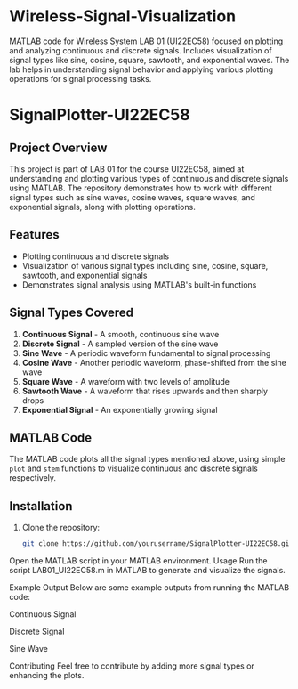 # Wireless-Signal-Visualization
MATLAB code for Wireless System LAB 01 (UI22EC58) focused on plotting and analyzing continuous and discrete signals. Includes visualization of signal types like sine, cosine, square, sawtooth, and exponential waves. The lab helps in understanding signal behavior and applying various plotting operations for signal processing tasks.
# SignalPlotter-UI22EC58

## Project Overview
This project is part of LAB 01 for the course UI22EC58, aimed at understanding and plotting various types of continuous and discrete signals using MATLAB. The repository demonstrates how to work with different signal types such as sine waves, cosine waves, square waves, and exponential signals, along with plotting operations.

## Features
- Plotting continuous and discrete signals
- Visualization of various signal types including sine, cosine, square, sawtooth, and exponential signals
- Demonstrates signal analysis using MATLAB's built-in functions

## Signal Types Covered
1. **Continuous Signal** - A smooth, continuous sine wave
2. **Discrete Signal** - A sampled version of the sine wave
3. **Sine Wave** - A periodic waveform fundamental to signal processing
4. **Cosine Wave** - Another periodic waveform, phase-shifted from the sine wave
5. **Square Wave** - A waveform with two levels of amplitude
6. **Sawtooth Wave** - A waveform that rises upwards and then sharply drops
7. **Exponential Signal** - An exponentially growing signal

## MATLAB Code
The MATLAB code plots all the signal types mentioned above, using simple `plot` and `stem` functions to visualize continuous and discrete signals respectively.

## Installation
1. Clone the repository:
   ```bash
   git clone https://github.com/yourusername/SignalPlotter-UI22EC58.git
Open the MATLAB script in your MATLAB environment.
Usage
Run the script LAB01_UI22EC58.m in MATLAB to generate and visualize the signals.

Example Output
Below are some example outputs from running the MATLAB code:

Continuous Signal

Discrete Signal

Sine Wave

Contributing
Feel free to contribute by adding more signal types or enhancing the plots.
